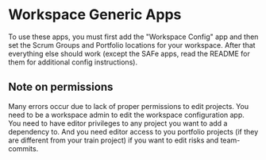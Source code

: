 Workspace Generic Apps
======================

To use these apps, you must first add the "Workspace Config" app
and then set the Scrum Groups and Portfolio locations for your workspace. After 
that everything else should work (except the SAFe apps, read the README for them
for additional config instructions).

## Note on permissions
Many errors occur due to lack of proper permissions to edit projects. You need to be
a workspace admin to edit the workspace configuration app. You need to have editor
privileges to any project you want to add a dependency to. And you need editor access
to you portfolio projects (if they are different from your train project) if you want 
to edit risks and team-commits.